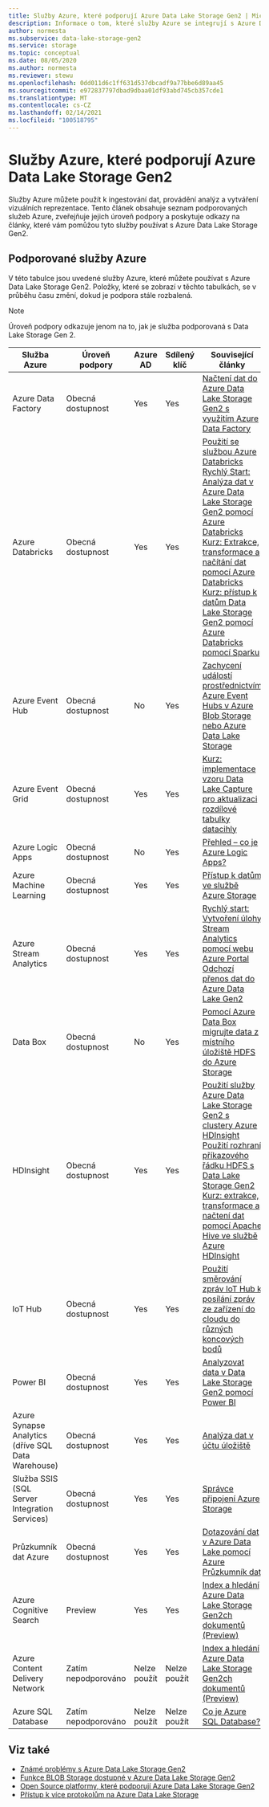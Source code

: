 ```yaml
---
title: Služby Azure, které podporují Azure Data Lake Storage Gen2 | Microsoft Docs
description: Informace o tom, které služby Azure se integrují s Azure Data Lake Storage Gen2
author: normesta
ms.subservice: data-lake-storage-gen2
ms.service: storage
ms.topic: conceptual
ms.date: 08/05/2020
ms.author: normesta
ms.reviewer: stewu
ms.openlocfilehash: 0dd011d6c1ff631d537dbcadf9a77bbe6d89aa45
ms.sourcegitcommit: e972837797dbad9dbaa01df93abd745cb357cde1
ms.translationtype: MT
ms.contentlocale: cs-CZ
ms.lasthandoff: 02/14/2021
ms.locfileid: "100518795"
---
```

# <a name="azure-services-that-support-azure-data-lake-storage-gen2"></a>Služby Azure, které podporují Azure Data Lake Storage Gen2

Služby Azure můžete použít k ingestování dat, provádění analýz a vytváření vizuálních reprezentace. Tento článek obsahuje seznam podporovaných služeb Azure, zveřejňuje jejich úroveň podpory a poskytuje odkazy na články, které vám pomůžou tyto služby používat s Azure Data Lake Storage Gen2.

## <a name="supported-azure-services"></a>Podporované služby Azure

V této tabulce jsou uvedené služby Azure, které můžete používat s Azure Data Lake Storage Gen2. Položky, které se zobrazí v těchto tabulkách, se v průběhu času změní, dokud je podpora stále rozbalená.

> [!NOTE]
> Úroveň podpory odkazuje jenom na to, jak je služba podporovaná s Data Lake Storage Gen 2.

|Služba Azure |Úroveň podpory |Azure AD |Sdílený klíč| Související články |
|---------------|-------------------|---|---|---|
|Azure Data Factory|Obecná dostupnost|Yes|Yes|[Načtení dat do Azure Data Lake Storage Gen2 s využitím Azure Data Factory](../../data-factory/load-azure-data-lake-storage-gen2.md?toc=%2fazure%2fstorage%2fblobs%2ftoc.json)|
|Azure Databricks|Obecná dostupnost|Yes|Yes|[Použití se službou Azure Databricks](/azure/databricks/data/data-sources/azure/azure-datalake-gen2) <br> [Rychlý Start: Analýza dat v Azure Data Lake Storage Gen2 pomocí Azure Databricks](data-lake-storage-quickstart-create-databricks-account.md) <br>[Kurz: Extrakce, transformace a načítání dat pomocí Azure Databricks](/azure/databricks/scenarios/databricks-extract-load-sql-data-warehouse) <br>[Kurz: přístup k datům Data Lake Storage Gen2 pomocí Azure Databricks pomocí Sparku](data-lake-storage-use-databricks-spark.md)|
|Azure Event Hub|Obecná dostupnost|No|Yes|[Zachycení událostí prostřednictvím Azure Event Hubs v Azure Blob Storage nebo Azure Data Lake Storage](../../event-hubs/event-hubs-capture-overview.md)|
|Azure Event Grid|Obecná dostupnost|Yes|Yes|[Kurz: implementace vzoru Data Lake Capture pro aktualizaci rozdílové tabulky datacihly](data-lake-storage-events.md)|
|Azure Logic Apps|Obecná dostupnost|No|Yes|[Přehled – co je Azure Logic Apps?](../../logic-apps/logic-apps-overview.md)|
|Azure Machine Learning|Obecná dostupnost|Yes|Yes|[Přístup k datům ve službě Azure Storage](../../machine-learning/how-to-access-data.md)|
|Azure Stream Analytics|Obecná dostupnost|Yes|Yes|[Rychlý start: Vytvoření úlohy Stream Analytics pomocí webu Azure Portal](../../stream-analytics/stream-analytics-quick-create-portal.md) <br> [Odchozí přenos dat do Azure Data Lake Gen2](../../stream-analytics/stream-analytics-define-outputs.md)|
|Data Box|Obecná dostupnost|No|Yes|[Pomocí Azure Data Box migrujte data z místního úložiště HDFS do Azure Storage](data-lake-storage-migrate-on-premises-hdfs-cluster.md)|
|HDInsight |Obecná dostupnost|Yes|Yes|[Použití služby Azure Data Lake Storage Gen2 s clustery Azure HDInsight](../../hdinsight/hdinsight-hadoop-use-data-lake-storage-gen2.md?toc=%2fazure%2fstorage%2fblobs%2ftoc.json)<br>[Použití rozhraní příkazového řádku HDFS s Data Lake Storage Gen2](data-lake-storage-use-hdfs-data-lake-storage.md) <br>[Kurz: extrakce, transformace a načtení dat pomocí Apache Hive ve službě Azure HDInsight](data-lake-storage-tutorial-extract-transform-load-hive.md)|
|IoT Hub |Obecná dostupnost|Yes|Yes|[Použití směrování zpráv IoT Hub k posílání zpráv ze zařízení do cloudu do různých koncových bodů](../../iot-hub/iot-hub-devguide-messages-d2c.md)|
|Power BI|Obecná dostupnost|Yes|Yes|[Analyzovat data v Data Lake Storage Gen2 pomocí Power BI](/power-query/connectors/datalakestorage)|
|Azure Synapse Analytics (dříve SQL Data Warehouse)|Obecná dostupnost|Yes|Yes|[Analýza dat v účtu úložiště](../../synapse-analytics/get-started-analyze-storage.md?toc=%2fazure%2fstorage%2fblobs%2ftoc.json)|
|Služba SSIS (SQL Server Integration Services)|Obecná dostupnost|Yes|Yes|[Správce připojení Azure Storage](/sql/integration-services/connection-manager/azure-storage-connection-manager)|
|Průzkumník dat Azure|Obecná dostupnost|Yes|Yes|[Dotazování dat v Azure Data Lake pomocí Azure Průzkumník dat](/azure/data-explorer/data-lake-query-data)|
|Azure Cognitive Search|Preview|Yes|Yes|[Index a hledání Azure Data Lake Storage Gen2ch dokumentů (Preview)](../../search/search-howto-index-azure-data-lake-storage.md)|
|Azure Content Delivery Network|Zatím nepodporováno|Nelze použít|Nelze použít|[Index a hledání Azure Data Lake Storage Gen2ch dokumentů (Preview)](../../cdn/cdn-overview.md)|
|Azure SQL Database|Zatím nepodporováno|Nelze použít|Nelze použít|[Co je Azure SQL Database?](../../azure-sql/database/sql-database-paas-overview.md)|

## <a name="see-also"></a>Viz také

- [Známé problémy s Azure Data Lake Storage Gen2](data-lake-storage-known-issues.md)
- [Funkce BLOB Storage dostupné v Azure Data Lake Storage Gen2](data-lake-storage-supported-blob-storage-features.md)
- [Open Source platformy, které podporují Azure Data Lake Storage Gen2](data-lake-storage-supported-open-source-platforms.md)
- [Přístup k více protokolům na Azure Data Lake Storage](data-lake-storage-multi-protocol-access.md)